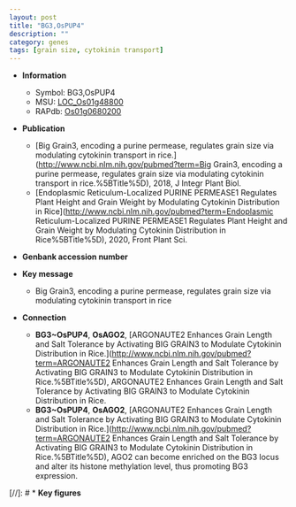 ```yaml
---
layout: post
title: "BG3,OsPUP4"
description: ""
category: genes
tags: [grain size, cytokinin transport]
---
```


* **Information**  
    + Symbol: BG3,OsPUP4  
    + MSU: [LOC_Os01g48800](http://rice.plantbiology.msu.edu/cgi-bin/ORF_infopage.cgi?orf=LOC_Os01g48800)  
    + RAPdb: [Os01g0680200](http://rapdb.dna.affrc.go.jp/viewer/gbrowse_details/irgsp1?name=Os01g0680200)  

* **Publication**  
    + [Big Grain3, encoding a purine permease, regulates grain size via modulating cytokinin transport in rice.](http://www.ncbi.nlm.nih.gov/pubmed?term=Big Grain3, encoding a purine permease, regulates grain size via modulating cytokinin transport in rice.%5BTitle%5D), 2018, J Integr Plant Biol.
    + [Endoplasmic Reticulum-Localized PURINE PERMEASE1 Regulates Plant Height and Grain Weight by Modulating Cytokinin Distribution in Rice](http://www.ncbi.nlm.nih.gov/pubmed?term=Endoplasmic Reticulum-Localized PURINE PERMEASE1 Regulates Plant Height and Grain Weight by Modulating Cytokinin Distribution in Rice%5BTitle%5D), 2020, Front Plant Sci.

* **Genbank accession number**  

* **Key message**  
    + Big Grain3, encoding a purine permease, regulates grain size via modulating cytokinin transport in rice

* **Connection**  
    + __BG3~OsPUP4__, __OsAGO2__, [ARGONAUTE2 Enhances Grain Length and Salt Tolerance by Activating BIG GRAIN3 to Modulate Cytokinin Distribution in Rice.](http://www.ncbi.nlm.nih.gov/pubmed?term=ARGONAUTE2 Enhances Grain Length and Salt Tolerance by Activating BIG GRAIN3 to Modulate Cytokinin Distribution in Rice.%5BTitle%5D), ARGONAUTE2 Enhances Grain Length and Salt Tolerance by Activating BIG GRAIN3 to Modulate Cytokinin Distribution in Rice.
    + __BG3~OsPUP4__, __OsAGO2__, [ARGONAUTE2 Enhances Grain Length and Salt Tolerance by Activating BIG GRAIN3 to Modulate Cytokinin Distribution in Rice.](http://www.ncbi.nlm.nih.gov/pubmed?term=ARGONAUTE2 Enhances Grain Length and Salt Tolerance by Activating BIG GRAIN3 to Modulate Cytokinin Distribution in Rice.%5BTitle%5D), AGO2 can  become enriched on the BG3 locus and alter its histone methylation level, thus promoting BG3 expression.

[//]: # * **Key figures**  


